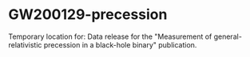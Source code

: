 # GW200129-precession
Temporary location for: Data release for the "Measurement of general-relativistic precession in a black-hole binary" publication.
